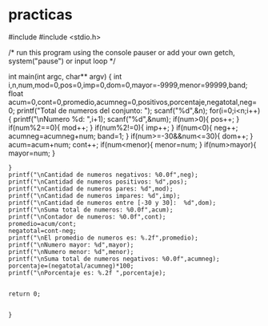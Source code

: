 # practicas
#include <iostream>
#include <stdio.h>

/* run this program using the console pauser or add your own getch, system("pause") or input loop */

int main(int argc, char** argv) {
	int i,n,num,mod=0,pos=0,imp=0,dom=0,mayor=-9999,menor=99999,band;
	float acum=0,cont=0,promedio,acumneg=0,positivos,porcentaje,negatotal,neg=0;
	printf("Total de numeros del conjunto:   ");
	scanf("%d",&n);
	for(i=0;i<n;i++){
		printf("\nNumero %d:    ",i+1);
		scanf("%d",&num);
		if(num>0){
			pos++;
		}
		if(num%2==0){
			mod++;
		}
		if(num%2!=0){
			imp++;
		}
		if(num<0){
			neg++;
			acumneg=acumneg+num;
			band=1;
		}
		if(num>=-30&&num<=30){
			dom++;
		}
		acum=acum+num;
		cont++;
		if(num<menor){
			menor=num;
		}
		if(num>mayor){
			mayor=num;
		}
		
	}
    printf("\nCantidad de numeros negativos: %0.0f",neg);
	printf("\nCantidad de numeros positivos: %d",pos);
	printf("\nCantidad de numeros pares: %d",mod);
	printf("\nCantidad de numeros impares: %d",imp);
	printf("\nCantidad de numeros entre [-30 y 30]:  %d",dom);
	printf("\nSuma total de numeros: %0.0f",acum);
	printf("\nContador de numeros: %0.0f",cont);
	promedio=acum/cont;
	negatotal=cont-neg;
	printf("\nEl promedio de numeros es: %.2f",promedio);
	printf("\nNumero mayor: %d",mayor);
	printf("\nNumero menor: %d",menor);
	printf("\nSuma total de numeros negativos: %0.0f",acumneg);
	porcentaje=(negatotal/acumneg)*100;
	printf("\nPorcentaje es: %.2f ",porcentaje);

	
	return 0;
	
	
	}
